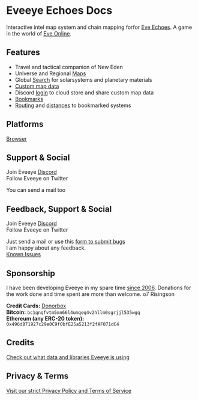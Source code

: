 # Eveeye Echoes Docs

   
Interactive intel map system and chain mapping forfor [Eve Echoes](https://www.eveechoes.com/). A game in the world of [Eve Online](https://www.eveonline.com/signup?invc=fcca28f2-af9d-4435-90e7-b7209bc66497).

## Features

 - Travel and tactical companion of New Eden
 - Universe and Regional [Maps](https://eveeyeechoes.readthedocs.io/en/latest/map/layout/)
 - Global [Search](https://eveeyeechoes.readthedocs.io/en/latest/ui/search/) for solarsystems and planetary materials
 - [Custom map data](https://eveeyeechoes.readthedocs.io/en/latest/data/database/)
 - Discord [login](https://eveeyeechoes.readthedocs.io/en/latest/sync/character-management/) to cloud store and share custom map data
 - [Bookmarks](https://eveeyeechoes.readthedocs.io/en/latest/ui/bookmarks/)
 - [Routing](https://eveeyeechoes.readthedocs.io/en/latest/navigation/waypoints/) and [distances](https://eveeyeechoes.readthedocs.io/en/latest/ui/solarsystem-info/) to bookmarked systems

## Platforms

[Browser](https://echoes.eveeye.com)<!--, [iOS](https://apps.apple.com/us/app/eveeye-for-eve-echoes/id1527744540), [Android](https://play.google.com/store/apps/details?id=com.eveeye.echoes) -->

## Support & Social

Join Eveeye <a href="https://discord.gg/S3yAUJMZQx">Discord</a><br>
Follow Eveeye on <a href="twitter://user?screen_name=eveeyemaps" style="text-decoration:none;pointer-events:all"><span class="help_links">Twitter</span></a><br>
<!-- Join Eveeye on <a href="slack://channel?team=T03CDJ6FV&id=C49UXSC73" style="text-decoration:none;pointer-events:all"><span class="help_links">Tweetfleet Slack</span></a><br>-->
You can <a href="mailto:risingson@eveeye.com" style="text-decoration:none;pointer-events:all"><span class="help_links">send a mail</span></a> too

## Feedback, Support & Social

Join Eveeye <a href="https://discord.gg/S3yAUJMZQx">Discord</a><br>
Follow Eveeye on <a href="twitter://user?screen_name=eveeyemaps" style="text-decoration:none;pointer-events:all"><span class="help_links">Twitter</span></a><br>
<!-- Join Eveeye on <a href="slack://channel?team=T03CDJ6FV&id=C49UXSC73" style="text-decoration:none;pointer-events:all"><span class="help_links">Tweetfleet Slack</span></a><br>-->
Just <a href="mailto:risingson@eveeye.com" style="text-decoration:none;pointer-events:all"><span class="help_links">send a mail</span></a>  or use this [form to submit bugs](https://feedback.userreport.com/ad67f34b-9307-4c42-9cff-b38c932cc732/#submit/bug) <br>
I am happy about any feedback.<br>
[Known Issues](https://eveeye.readthedocs.io/en/latest/issues/)

## Sponsorship
I have been developing Eveeye in my spare time [since 2006](https://eveeye.readthedocs.io/en/latest/history/).
Donations for the work done and time spent are more than welcome.
o7 Risingson

**Credit Cards:**  [Donorbox](https://donorbox.org/eveeye-echoes)<br>
**Bitcoin:**  `bc1qnqfvtm5mn66l4umqeq4v2hllm0sgrjjl535wgq`<br>
**Ethereum (any ERC-20 token):**  `0x496dB71927c29e0C9f0bfE25a5213f2fAF071dC4`<br>

## Credits
[Check out what data and libraries Eveeye is using ](https://eveeyeechoes.readthedocs.io/en/latest/credits/) 

## Privacy & Terms
[Visit our strict Privacy Policy and Terms of Service](https://eveeyeechoes.readthedocs.io/en/latest/privacy/) 



<!--stackedit_data:
eyJoaXN0b3J5IjpbLTE4OTUyNDQ4NTIsMTAwNDEyMTYwMSwtMT
kzNzkxMDgwMywtNzAxMjY0MzA1LC0xNTYzMDM0ODQwLDEzMDEw
NzI5NzMsNTI2MTcyMTkzLC0xNTM0MzM2NTQwLC01ODI0Mzg4OT
gsLTk1OTg1NTczLC03MTAzNDgzODQsMTQ0NTM2Nzk0NywtMTYx
NTY5MDAzOSwtNDQwMTg1MDczLC05NDUxOTM5ODUsLTE4MjM0MT
MyNzYsLTg2MDA0MjczNiw5MTg1MTM3NTIsMTQ5MDI4NjQ4MSwx
NDYzODczOTY0XX0=
-->